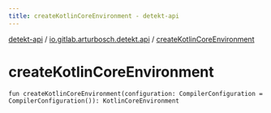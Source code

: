```yaml
---
title: createKotlinCoreEnvironment - detekt-api
---
```


[detekt-api](../index.html) / [io.gitlab.arturbosch.detekt.api](index.html) / [createKotlinCoreEnvironment](./create-kotlin-core-environment.html)

# createKotlinCoreEnvironment

`fun createKotlinCoreEnvironment(configuration: CompilerConfiguration = CompilerConfiguration()): KotlinCoreEnvironment`